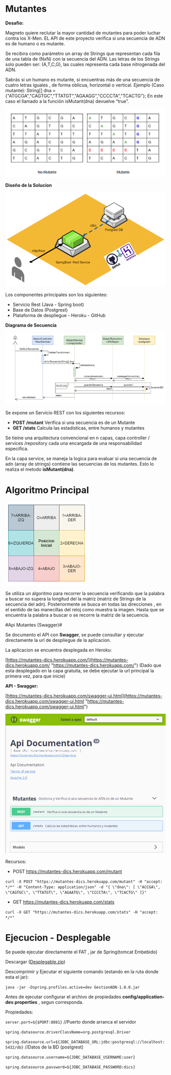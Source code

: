 # Mutantes

**Desafio:**

Magneto quiere reclutar la mayor cantidad de mutantes para poder luchar
contra los X-Men.
EL API de este proyecto verifica si una secuencia de ADN es de 
humano o es mutante.

Se recibira como parámetro un array de Strings que representan cada fila de una tabla
de (NxN) con la secuencia del ADN. Las letras de los Strings solo pueden ser: (A,T,C,G), las
cuales representa cada base nitrogenada del ADN.

Sabrás si un humano es mutante, si encuentras más de una secuencia de cuatro letras
iguales , de forma oblicua, horizontal o vertical.
Ejemplo (Caso mutante):
String[] dna = {"ATGCGA","CAGTGC","TTATGT","AGAAGG","CCCCTA","TCACTG"};
En este caso el llamado a la función isMutant(dna) devuelve “true”.

![Matriz](doc/matriz.png)


**Diseño de la Solucion**

![](doc/mutantesComponentes.png)


Los componentes principales son los siguientes:

- Servicio Rest (Java - Spring boot)
- Base de Datos (Postgrest)
- Plataforma de despliegue - Heroku - GitHub


**Diagrama de Secuencia**

![](doc/mutantes-Secuencia.png)

Se expone un Servicio REST con los siguientes recursos:

- **POST /mutant**  Verifica si una secuencia es de un Mutante
- **GET /stats**    Calcula las estadisticas, entre humanos y mutantes

Se tieine una arquitectura convencional en n capas, capa controller / services /repository
cada una encargada de una responsabilidad especifica.

En la capa service, se maneja la logica para evaluar si una secuencia de adn (array de strings)  contiene las secuencias de los mutantes.
Esto lo realiza el metodo **isMutant(dna)**.


# Algoritmo Principal #
![](doc/algoritmo.png)

Se utiliza un algoritmo para recorrer la secuencia verificando que la palabra a buscar no supera la longitud del la matriz (matriz de Strings de la secuencia del adn).
Posteriormente se busca en todas las direcciones , en el sentido de las manecillas del reloj como muestra la imagen. Hasta que se encuentra la palabra a buscar o se recorre la matriz de la secuencia.


 


#Api Mutantes  (Swagger)#

Se documento el API  con **Swagger**, se puede consultar y ejecutar directamente  la url de despliegue de la aplicacion.

La aplicacion se encuentra desplegada en Heroku:

[https://mutantes-dics.herokuapp.com/](https://mutantes-dics.herokuapp.com/ "https://mutantes-dics.herokuapp.com/")  (Dado que esta desplegado en la capa gratuita, se debe ejecutar la url principal  la primera vez, para que inicie)

**API - Swagger:**

[https://mutantes-dics.herokuapp.com/swagger-ui.html](https://mutantes-dics.herokuapp.com/swagger-ui.html "https://mutantes-dics.herokuapp.com/swagger-ui.html")

![](doc/swagger.png)

Recursos:

- POST 
https://mutantes-dics.herokuapp.com/mutant

`curl -X POST "https://mutantes-dics.herokuapp.com/mutant" -H "accept: */*" -H "Content-Type: application/json" -d "{ \"dna\": [ \"ACCGA\", \"CAGTGC\", \"TTATGT\", \"AGAATG\", \"CCCCTA\", \"TCACTG\" ]}"`


- GET
https://mutantes-dics.herokuapp.com/stats

`curl -X GET "https://mutantes-dics.herokuapp.com/stats" -H "accept: */*"`



# Ejecucion - Desplegable #


Se puede ejecutar directamente el FAT , jar de Spring(tomcat Embebido)

Descargar (<a href="doc/Desplegable.zip" download>Desplegable.zip</a>)


Descomprimir y Ejecutar el siguiente comando (estando en la ruta donde esta el jar):


`java -jar -Dspring.profiles.active=dev GestionADN-1.0.0.jar`   


Antes de ejecutar configurar el archivo de propiedades 
**config/application-dev.properties** , segun corresponda.


Propiedades:



`server.port=${$PORT:8081}`  //Puerto donde arranca el servidor

`spring.datasource.driverClassName=org.postgresql.Driver`  

`spring.datasource.url=${JDBC_DATABASE_URL:jdbc:postgresql://localhost:5432/db}`  //Datos de la BD (postgrest)

`spring.datasource.username=${JDBC_DATABASE_USERNAME:user}`

`spring.datasource.password=${JDBC_DATABASE_PASSWORD:dics}`











